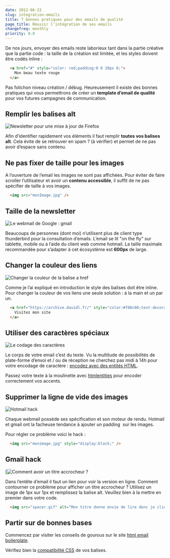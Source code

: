 ```yaml
---
date: 2012-06-22
slug: integration-emails
title: 7 bonnes pratiques pour des emails de qualité
page_title: Réussir l’intégration de ses emails
changefreq: monthly
priority: 0.8
---
```


De nos jours, envoyer des emails reste laborieux tant dans la partie créative que la partie code : la taille de la création est limitée, et les styles doivent être codés inline :

~~~html
  <a href="#" style="color: red;padding:0 0 10px 0;">
    Mon beau texte rouge
  </a>
~~~

Pas folichon niveau création / débug. Heureusement il existe des bonnes pratiques qui vous permettrons de créer un __template d’email de qualité__ pour vos futures campagnes de communication.

## Remplir les balises alt

![Newsletter pour une mise à jour de Firefox](blog/legacy/2012/06/alt.png?raw=true)

Afin d’identifier rapidement vos éléments il faut remplir __toutes vos balises alt__. Cela évite de se retrouver en spam ? (à vérifier) et permet de ne pas avoir d’espace sans contenu.

## Ne pas fixer de taille pour les images

A l’ouverture de l’email les images ne sont pas affichées. Pour éviter de faire scroller l’utilisateur et avoir un **contenu accessible**, il suffit de ne pas spécifier de taille à vos images.

~~~html
  <img src="monImage.jpg" />
~~~

## Taille de la newsletter

![Le webmail de Google : gmail](blog/legacy/2012/06/webmail.png?raw=true)

Beaucoups de personnes (dont moi) n’utilisent plus de client type thunderbird pour la consultation d’emails. L’email se lit "on the fly" sur tablette, mobile ou à l’aide du client web comme hotmail.
La taille maximale recommandée pour s’adapter à cet écosystème est **600px** de large.

## Changer la couleur des liens


![Changer la couleur de la balise a href](blog/legacy/2012/06/link.png?raw=true)

Comme je l’ai expliqué en introduction le style des balises doit être inline.
Pour changer la couleur de vos liens une seule solution : à la main et un par un.

~~~html
  <a href="https://archive.davidl.fr/" style="color:#f08c00;text-decoration:none;">
    Visitez mon site
  </a>
~~~

## Utiliser des caractères spéciaux

![Le codage des caractères](blog/legacy/2012/06/entityHTML.png?raw=true)

Le corps de votre email c’est du texte. Vu la multitude de possibilités de plate-forme d’envoi et / ou de réception ne cherchez pas midi à 14h pour votre encodage de caractère : [encodez avec des entités HTML](http://responsiveicon.fr).

Passez votre texte à la moulinette avec [htmlentities](http://htmlentities.net/) pour encoder correctement vos accents.


## Supprimer la ligne de vide des images

![Hotmail hack](blog/legacy/2012/06/hotmail.png?raw=true)

Chaque webmail possède ses spécification et son moteur de rendu. Hotmail et gmail ont la facheuse tendance à ajouter un padding  sur les images.

Pour régler ce problème voici le hack :

~~~html
  <img src="monimage.jpg" style="display:block;" />
~~~

## Gmail hack

[![Comment avoir un titre accrocheur ?](blog/legacy/2012/06/voirlaversionenligne.png?raw=true)

Dans l’entête d’email il faut un lien pour voir la version en ligne.
Comment contourner ce problème pour afficher un titre accrocheur ?
Utilisez un image de 1px sur 1px et remplissez la balise alt. Veuillez bien à la mettre en premier dans votre code.

~~~html
  <img src="spacer.gif" alt="Mon titre donne envie de lire donc je clique" />
~~~

## Partir sur de bonnes bases

Commencez par visiter les conseils de gourous sur le site [html email boilerplate](http://htmlemailboilerplate.com/).

Vérifiez bien la [compatibilité CSS](http://www.campaignmonitor.com/css/) de vos balises.

